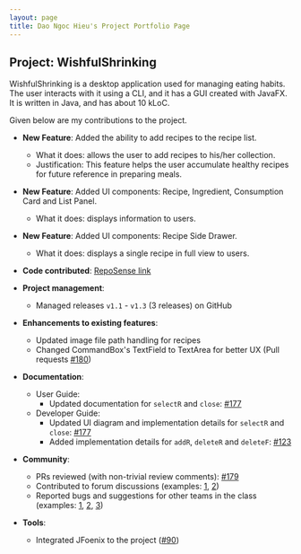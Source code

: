 ```yaml
---
layout: page
title: Dao Ngoc Hieu's Project Portfolio Page
---
```


## Project: WishfulShrinking

WishfulShrinking is a desktop application used for managing eating habits. The user interacts with it using a CLI, and it has a GUI created with JavaFX. It is written in Java, and has about 10 kLoC.

Given below are my contributions to the project.

* **New Feature**: Added the ability to add recipes to the recipe list.
  * What it does: allows the user to add recipes to his/her collection.
  * Justification: This feature helps the user accumulate healthy recipes for future reference in preparing meals.
 
* **New Feature**: Added UI components: Recipe, Ingredient, Consumption Card and List Panel.
  * What it does: displays information to users.

* **New Feature**: Added UI components: Recipe Side Drawer.
  * What it does: displays a single recipe in full view to users.
  
* **Code contributed**: [RepoSense link]()

* **Project management**:
  * Managed releases `v1.1` - `v1.3` (3 releases) on GitHub

* **Enhancements to existing features**:
  * Updated image file path handling for recipes
  * Changed CommandBox's TextField to TextArea for better UX (Pull requests [\#180](https://github.com/AY2021S1-CS2103T-W10-2/tp/pull/180))

* **Documentation**:
  * User Guide:
    * Updated documentation for `selectR` and `close`: [\#177](https://github.com/AY2021S1-CS2103T-W10-2/tp/pull/177)
  * Developer Guide:
    * Updated UI diagram and implementation details for `selectR` and `close`: [\#177](https://github.com/AY2021S1-CS2103T-W10-2/tp/pull/177) 
    * Added implementation details for `addR`, `deleteR` and `deleteF`: [\#123](https://github.com/AY2021S1-CS2103T-W10-2/tp/pull/123)

* **Community**:
  * PRs reviewed (with non-trivial review comments): [\#179](https://github.com/AY2021S1-CS2103T-W10-2/tp/pull/179)
  * Contributed to forum discussions (examples: [1](https://github.com/nus-cs2103-AY2021S1/forum/issues/124), [2](https://github.com/nus-cs2103-AY2021S1/forum/issues/44))
  * Reported bugs and suggestions for other teams in the class (examples: [1](https://github.com/daongochieu2810/ped/issues/11), [2](https://github.com/daongochieu2810/ped/issues/9), [3](https://github.com/daongochieu2810/ped/issues/6))

* **Tools**:
  * Integrated JFoenix to the project ([\#90](https://github.com/AY2021S1-CS2103T-W10-2/tp/pull/90))
 
